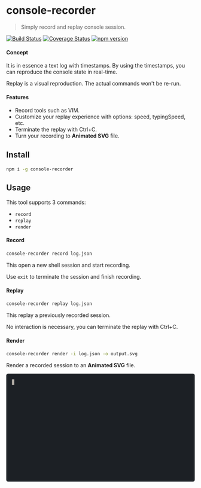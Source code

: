 # console-recorder

> Simply record and replay console session.

[![Build Status](https://travis-ci.com/dino-absoluto/console-recorder.svg?branch=master)](https://travis-ci.com/dino-absoluto/console-recorder)
[![Coverage Status](https://coveralls.io/repos/github/dino-absoluto/console-recorder/badge.svg?branch=master)](https://coveralls.io/github/dino-absoluto/console-recorder?branch=master)
[![npm version](https://badge.fury.io/js/console-recorder.svg)](https://badge.fury.io/js/console-recorder)

#### Concept

It is in essence a text log with timestamps. By using the timestamps,
you can reproduce the console state in real-time.

Replay is a visual reproduction. The actual commands won't be re-run.

#### Features
- Record tools such as VIM.
- Customize your replay experience with options: speed, typingSpeed, etc.
- Terminate the replay with Ctrl+C.
- Turn your recording to **Animated SVG** file.

## Install

```bash
npm i -g console-recorder
```

## Usage
This tool supports 3 commands:
- `record`
- `replay`
- `render`

#### Record
```bash
console-recorder record log.json
```
This open a new shell session and start recording.

Use `exit` to terminate the session and finish recording.

#### Replay
```bash
console-recorder replay log.json
```

This replay a previously recorded session.

No interaction is necessary, you can terminate the replay with Ctrl+C.

#### Render
```bash
console-recorder render -i log.json -o output.svg
```

Render a recorded session to an **Animated SVG** file.

![palette](docs/media/palette.svg)
